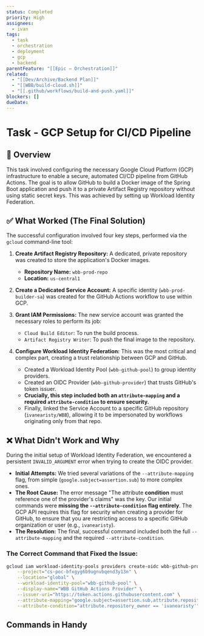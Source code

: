 ```yaml
---
status: Completed
priority: High
assignees:
  - ivan
tags:
  - task
  - orchestration
  - deployment
  - gcp
  - backend
parentFeature: "[[Epic — Orchestration]]"
related:
  - "[[Dev/Archive/Backend Plan]]"
  - "[[WBB/build-cloud.sh]]"
  - "[[.github/workflows/build-and-push.yaml]]"
blockers: []
dueDate:
---
```

# Task - GCP Setup for CI/CD Pipeline

## 📖 Overview

This task involved configuring the necessary Google Cloud Platform (GCP) infrastructure to enable a secure, automated CI/CD pipeline from GitHub Actions. The goal is to allow GitHub to build a Docker image of the Spring Boot application and push it to a private Artifact Registry repository without using static secret keys. This was achieved by setting up Workload Identity Federation.

## ✅ What Worked (The Final Solution)

The successful configuration involved four key steps, performed via the `gcloud` command-line tool:

1.  **Create Artifact Registry Repository:** A dedicated, private repository was created to store the application's Docker images.
    *   **Repository Name:** `wbb-prod-repo`
    *   **Location:** `us-central1`

2.  **Create a Dedicated Service Account:** A specific identity (`wbb-prod-builder-sa`) was created for the GitHub Actions workflow to use within GCP.

3.  **Grant IAM Permissions:** The new service account was granted the necessary roles to perform its job:
    *   `Cloud Build Editor`: To run the build process.
    *   `Artifact Registry Writer`: To push the final image to the repository.

4.  **Configure Workload Identity Federation:** This was the most critical and complex part, creating a trust relationship between GCP and GitHub.
    *   Created a Workload Identity Pool (`wbb-github-pool`) to group identity providers.
    *   Created an OIDC Provider (`wbb-github-provider`) that trusts GitHub's token issuer.
    *   **Crucially, this step included both an `attribute-mapping` and a required `attribute-condition` to ensure security.**
    *   Finally, linked the Service Account to a specific GitHub repository (`ivanearisty/WBB`), allowing it to be impersonated by workflows originating only from that repo.

## ❌ What Didn't Work and Why

During the initial setup of Workload Identity Federation, we encountered a persistent `INVALID_ARGUMENT` error when trying to create the OIDC provider.

*   **Initial Attempts:** We tried several variations of the `--attribute-mapping` flag, from simple (`google.subject=assertion.sub`) to more complex ones.
*   **The Root Cause:** The error message "The attribute **condition** must reference one of the provider's claims" was the key. Our initial commands were **missing the `--attribute-condition` flag entirely**. The GCP API requires this flag for security when creating a provider for GitHub, to ensure that you are restricting access to a specific GitHub organization or user (e.g., `ivanearisty`).
*   **The Resolution:** The final, successful command included both the full `--attribute-mapping` and the required `--attribute-condition`.

### The Correct Command that Fixed the Issue:
```bash
gcloud iam workload-identity-pools providers create-oidc wbb-github-provider \
    --project="cs-poc-bfxgyg6b9ugnvbqend3y13n" \
    --location="global" \
    --workload-identity-pool="wbb-github-pool" \
    --display-name="WBB GitHub Actions Provider" \
    --issuer-uri="https://token.actions.githubusercontent.com" \
    --attribute-mapping="google.subject=assertion.sub,attribute.repository=assertion.repository,attribute.repository_owner=assertion.repository_owner" \
    --attribute-condition="attribute.repository_owner == 'ivanearisty'"
```

## Commands in Handy 